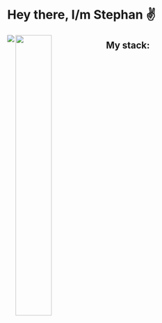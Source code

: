 # Hey there, I/m Stephan ✌️ #

<img align="left" src="https://github-readme-stats.vercel.app/api?username=stfn-ko&count_private=true&show_icons=true&theme=github-dark"/>

<img align="left" width="40.7%" src="https://github-readme-stats.vercel.app/api/top-langs/?username=stfn-ko&theme=github-dark&layout=compact&langs_count=6&hide=javascript,html"/>

## My stack:




